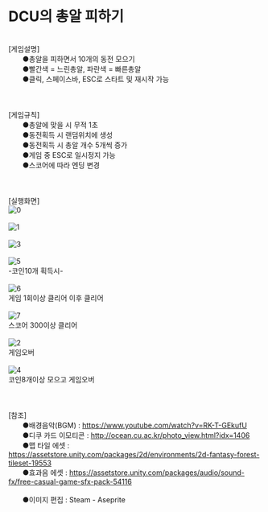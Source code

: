 # DCU의 총알 피하기
\
[게임설명]\
　　●총알을 피하면서 10개의 동전 모으기\
　　●빨간색 = 느린총알, 파란색 = 빠른총알\
　　●클릭, 스페이스바, ESC로 스타트 및 재시작 가능\
\
\
\
[게임규칙]\
　　●총알에 맞을 시 무적 1초\
　　●동전획득 시 랜덤위치에 생성\
　　●동전획득 시 총알 개수 5개씩 증가\
　　●게임 중 ESC로 일시정지 가능\
　　●스코어에 따라 엔딩 변경\
\
\
\
[실행화면]\
![0](https://user-images.githubusercontent.com/79827366/132493356-9e9ca614-289e-4c02-a5a2-09b608b52566.PNG)\
\
![1](https://user-images.githubusercontent.com/79827366/132493450-794c38be-cb56-43b9-899a-0abb42a7b99a.PNG)\
\
![3](https://user-images.githubusercontent.com/79827366/132493455-008ee000-1e77-4c95-935b-5be9c704a71a.PNG)\
\
![5](https://user-images.githubusercontent.com/79827366/132493475-f4fbbb12-023f-4ecd-9791-e6312f5fbde8.PNG)\
-코인10개 획득시-\
\
![6](https://user-images.githubusercontent.com/79827366/132493478-190f4ace-3e2b-48fd-b7de-f8939618dd81.PNG)\
게임 1회이상 클리어 이후 클리어\
\
![7](https://user-images.githubusercontent.com/79827366/132493482-b73bc7ef-9c26-465e-8f51-9f2c78bde759.PNG)\
스코어 300이상 클리어\
\
![2](https://user-images.githubusercontent.com/79827366/132493485-d5e807e9-4bfd-463e-b550-aea33a2e28ef.PNG)\
게임오버\
\
![4](https://user-images.githubusercontent.com/79827366/132493487-dd3c7bba-3f47-4087-b3c9-d1707c9f10cf.PNG)\
코인8개이상 모으고 게임오버\
\
\
\
[참조]\
　　●배경음악(BGM) : https://www.youtube.com/watch?v=RK-T-GEkufU \
　　●디쿠 카드 이모티콘 : http://ocean.cu.ac.kr/photo_view.html?idx=1406 \
　　●맵 타일 에셋 : https://assetstore.unity.com/packages/2d/environments/2d-fantasy-forest-tileset-19553 \
　　●효과음 에셋 : https://assetstore.unity.com/packages/audio/sound-fx/free-casual-game-sfx-pack-54116 \
 \
　　●이미지 편집 : Steam - Aseprite
